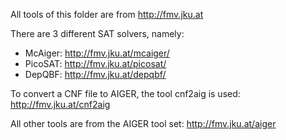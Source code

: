 All tools of this folder are from http://fmv.jku.at

There are 3 different SAT solvers, namely:
* McAiger: http://fmv.jku.at/mcaiger/
* PicoSAT: http://fmv.jku.at/picosat/
* DepQBF: http://fmv.jku.at/depqbf/

To convert a CNF file to AIGER, the tool cnf2aig is used: http://fmv.jku.at/cnf2aig

All other tools are from the AIGER tool set: http://fmv.jku.at/aiger
